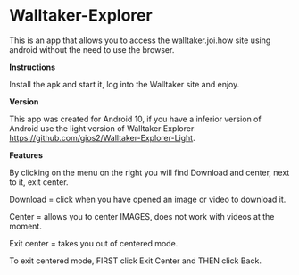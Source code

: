 # Walltaker-Explorer
This is an app that allows you to access the walltaker.joi.how site using android without the need to use the browser.

**Instructions**

Install the apk and start it, log into the Walltaker site and enjoy.

**Version**

This app was created for Android 10, if you have a inferior version of Android use the light version of Walltaker Explorer https://github.com/gios2/Walltaker-Explorer-Light.

**Features**

By clicking on the menu on the right you will find Download and center, next to it, exit center.

Download = click when you have opened an image or video to download it.

Center = allows you to center IMAGES, does not work with videos at the moment.

Exit center = takes you out of centered mode.

To exit centered mode, FIRST click Exit Center and THEN click Back.
